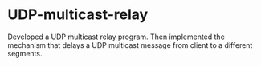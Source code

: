 # UDP-multicast-relay
Developed a UDP multicast relay program. Then implemented the mechanism that delays a UDP multicast message from client to a different segments.
